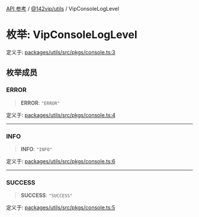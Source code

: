 [API 参考](../wiki/Home) / [@142vip/utils](../wiki/@142vip.utils) / VipConsoleLogLevel

# 枚举: VipConsoleLogLevel

定义于: [packages/utils/src/pkgs/console.ts:3](https://github.com/142vip/core-x/blob/25cf658819688f02293d600e7003b5877a2f9489/packages/utils/src/pkgs/console.ts#L3)

## 枚举成员

### ERROR

> **ERROR**: `"ERROR"`

定义于: [packages/utils/src/pkgs/console.ts:4](https://github.com/142vip/core-x/blob/25cf658819688f02293d600e7003b5877a2f9489/packages/utils/src/pkgs/console.ts#L4)

***

### INFO

> **INFO**: `"INFO"`

定义于: [packages/utils/src/pkgs/console.ts:6](https://github.com/142vip/core-x/blob/25cf658819688f02293d600e7003b5877a2f9489/packages/utils/src/pkgs/console.ts#L6)

***

### SUCCESS

> **SUCCESS**: `"SUCCESS"`

定义于: [packages/utils/src/pkgs/console.ts:5](https://github.com/142vip/core-x/blob/25cf658819688f02293d600e7003b5877a2f9489/packages/utils/src/pkgs/console.ts#L5)
